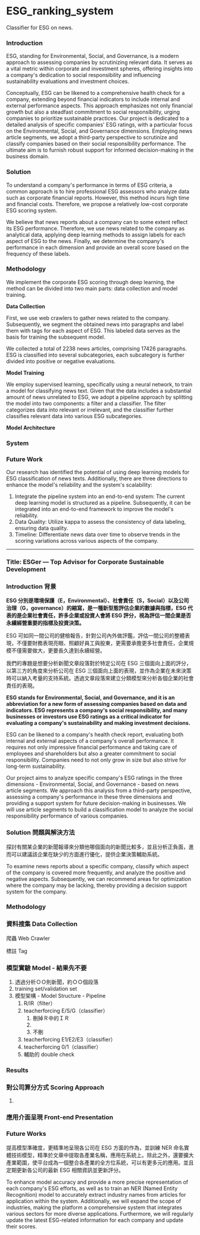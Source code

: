# ESG_ranking_system

Classifier for ESG on news.


### Introduction

ESG, standing for Environmental, Social, and Governance, is a modern approach to assessing companies by scrutinizing relevant data. It serves as a vital metric within corporate and investment spheres, offering insights into a company's dedication to social responsibility and influencing sustainability evaluations and investment choices.

Conceptually, ESG can be likened to a comprehensive health check for a company, extending beyond financial indicators to include internal and external performance aspects. This approach emphasizes not only financial growth but also a steadfast commitment to social responsibility, urging companies to prioritize sustainable practices. Our project is dedicated to a detailed analysis of specific companies' ESG ratings, with a particular focus on the Environmental, Social, and Governance dimensions. Employing news article segments, we adopt a third-party perspective to scrutinize and classify companies based on their social responsibility performance. The ultimate aim is to furnish robust support for informed decision-making in the business domain.

### Solution

To understand a company's performance in terms of ESG criteria, a common approach is to hire professional ESG assessors who analyze data such as corporate financial reports. However, this method incurs high time and financial costs. Therefore, we propose a relatively low-cost corporate ESG scoring system.

We believe that news reports about a company can to some extent reflect its ESG performance. Therefore, we use news related to the company as analytical data, applying deep learning methods to assign labels for each aspect of ESG to the news. Finally, we determine the company's performance in each dimension and provide an overall score based on the frequency of these labels.

### Methodology

We implement the corporate ESG scoring through deep learning, the method can be divided into two main parts: data collection and model training.

**Data Collection**

First, we use web crawlers to gather news related to the company. Subsequently, we segment the obtained news into paragraphs and label them with tags for each aspect of ESG. This labeled data serves as the basis for training the subsequent model.

We collected a total of 2238 news articles, comprising 17426 paragraphs. ESG is classified into several subcategories, each subcategory is further divided into positive or negative evaluations.

**Model Training**

We employ supervised learning, specifically using a neural network, to train a model for classifying news text. Given that the data includes a substantial amount of news unrelated to ESG, we adopt a pipeline approach by splitting the model into two components: a filter and a classifier. The filter  categorizes data into relevant or irrelevant, and the classifier further classifies relevant data into various ESG subcategories.

**Model Architecture**

### System 

### Future Work

Our research has identified the potential of using deep learning models for ESG classification of news texts. Additionally, there are three directions to enhance the model's reliability and the system's scalability:

1. Integrate the pipeline system into an end-to-end system: The current deep learning model is structured as a pipeline. Subsequently, it can be integrated into an end-to-end framework to improve the model's reliability.
2. Data Quality: Utilize kappa to assess the consistency of data labeling, ensuring data quality.
3. Timeline: Differentiate news data over time to observe trends in the scoring variations across various aspects of the company.

---

### Title: ESGer — Top Advisor for Corporate Sustainable Development

### Introduction 背景

**ESG 分別是環境保護（E，Environmental）、社會責任（S，Social）以及公司治理（G，governance）的縮寫，是一種新型態評估企業的數據與指標，ESG 代表的是企業社會責任，許多企業或投資人會將 ESG 評分，視為評估一間企業是否永續經營重要的指標及投資決策。**

ESG 可如同一間公司的健檢報告，針對公司內外做評鑑，評估一間公司的整體表現，不僅要財務表現亮眼、照顧好員工與股東，更需要承擔更多社會責任，企業規模不僅需要做大，更要長久達到永續經營。

我們的專題是想要分析新聞文章段落對於特定公司在 ESG 三個面向上面的評分，以第三方的角度來分析公司在 ESG 三個面向上面的表現，並作為企業在未來決策時可以納入考量的支持系統。透過文章段落來建立分類模型來分析各個企業的社會責任的表現。

**ESG stands for Environmental, Social, and Governance, and it is an abbreviation for a new form of assessing companies based on data and indicators. ESG represents a company's social responsibility, and many businesses or investors use ESG ratings as a critical indicator for evaluating a company's sustainability and making investment decisions.**

ESG can be likened to a company's health check report, evaluating both internal and external aspects of a company's overall performance. It requires not only impressive financial performance and taking care of employees and shareholders but also a greater commitment to social responsibility. Companies need to not only grow in size but also strive for long-term sustainability.

Our project aims to analyze specific company's ESG ratings in the three dimensions - Environmental, Social, and Governance - based on news article segments. We approach this analysis from a third-party perspective, assessing a company's performance in these three dimensions and providing a support system for future decision-making in businesses. We will use article segments to build a classification model to analyze the social responsibility performance of various companies.

### Solution 問題與解決方法

探討有關某企業的新聞報導來分類他哪個面向的新聞比較多，並且分析正負面，進而可以建議該企業在缺少的方面進行優化，提供企業決策輔助系統。

To examine news reports about a specific company, classify which aspect of the company is covered more frequently, and analyze the positive and negative aspects. Subsequently, we can recommend areas for optimization where the company may be lacking, thereby providing a decision support system for the company.

### Methodology

### 資料搜集 Data Collection

爬蟲 Web Crawler

標註 Tag

### 模型實驗 Model - 結果先不要

1. 透過分析ＯＯ則新聞，約ＯＯ個段落
2. training set/validation set
3. 模型架構 - Model Structure - Pipeline
    1. R/IR（filter）
    2. teacherforcing E/S/G（classifier）
        1. 刪掉Ｒ中的ＩＲ
        2. 
        3. 不刪
    3. teacherforcing E1/E2/E3（classifier）
    4. teacherforcing 0/1（classifier）
    5. 輔助的 double check

### Results

### 對公司算分方式 Scoring Approach

1. 

### 應用介面呈現 Front-end Presentation

### Future Works

提高模型準確度，更精準地呈現各公司在 ESG 方面的作為，並訓練 NER 命名實體技術模型，精準於文章中提取各產業名稱，應用在系統上。除此之外，還要擴大產業範圍，使平台成為一個整合各產業的全方位系統，可以有更多元的應用。並且定期更新各公司的最新 ESG 相關資訊並更新評分。

To enhance model accuracy and provide a more precise representation of each company's ESG efforts, as well as to train an NER (Named Entity Recognition) model to accurately extract industry names from articles for application within the system. Additionally, we will expand the scope of industries, making the platform a comprehensive system that integrates various sectors for more diverse applications. Furthermore, we will regularly update the latest ESG-related information for each company and update their scores.
